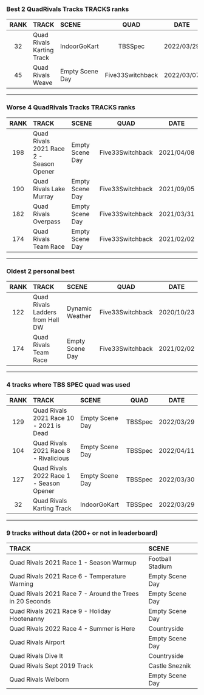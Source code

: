 ### Best 2 QuadRivals Tracks TRACKS ranks
|RANK|TRACK|SCENE|QUAD|DATE|
|:---:|:---|:---|:---:|:---:|
|32|Quad Rivals Karting Track|IndoorGoKart|TBSSpec|2022/03/29|
|45|Quad Rivals Weave|Empty Scene Day|Five33Switchback|2022/03/07|
---
### Worse 4 QuadRivals Tracks TRACKS ranks
|RANK|TRACK|SCENE|QUAD|DATE|
|:---:|:---|:---|:---:|:---:|
|198|Quad Rivals 2021 Race 2 - Season Opener|Empty Scene Day|Five33Switchback|2021/04/08|
|190|Quad Rivals Lake Murray|Empty Scene Day|Five33Switchback|2021/09/05|
|182|Quad Rivals Overpass|Empty Scene Day|Five33Switchback|2021/03/31|
|174|Quad Rivals Team Race|Empty Scene Day|Five33Switchback|2021/02/02|
---
### Oldest 2 personal best
|RANK|TRACK|SCENE|QUAD|DATE|
|:---:|:---|:---|:---:|:---:|
|122|Quad Rivals Ladders from Hell DW|Dynamic Weather|Five33Switchback|2020/10/23|
|174|Quad Rivals Team Race|Empty Scene Day|Five33Switchback|2021/02/02|
---
### 4 tracks where TBS SPEC quad was used
|RANK|TRACK|SCENE|QUAD|DATE|
|:---:|:---|:---|:---:|:---:|
|129|Quad Rivals 2021 Race 10 - 2021 is Dead|Empty Scene Day|TBSSpec|2022/03/29|
|104|Quad Rivals 2021 Race 8 - Rivalicious|Empty Scene Day|TBSSpec|2022/04/11|
|127|Quad Rivals 2022 Race 1 - Season Opener|Empty Scene Day|TBSSpec|2022/03/30|
|32|Quad Rivals Karting Track|IndoorGoKart|TBSSpec|2022/03/29|
---
### 9 tracks without data (200+ or not in leaderboard)
|TRACK|SCENE|
|:---|:---|
|Quad Rivals 2021 Race 1 - Season Warmup|Football Stadium|
|Quad Rivals 2021 Race 6 - Temperature Warning|Empty Scene Day|
|Quad Rivals 2021 Race 7 - Around the Trees in 20 Seconds|Empty Scene Day|
|Quad Rivals 2021 Race 9 - Holiday Hootenanny|Empty Scene Day|
|Quad Rivals 2022 Race 4 - Summer is Here|Countryside|
|Quad Rivals Airport|Empty Scene Day|
|Quad Rivals Dive It|Countryside|
|Quad Rivals Sept 2019 Track|Castle Sneznik|
|Quad Rivals Welborn|Empty Scene Day|
